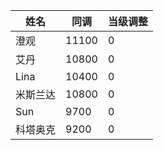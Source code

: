 |姓名|同调|当级调整|
|-|-|-|
|澄观|11100|0|
|艾丹|10800|0|
|Lina|10400|0|
|米斯兰达|10800|0|
|Sun|9700|0|
|科塔奥克|9200|0|
